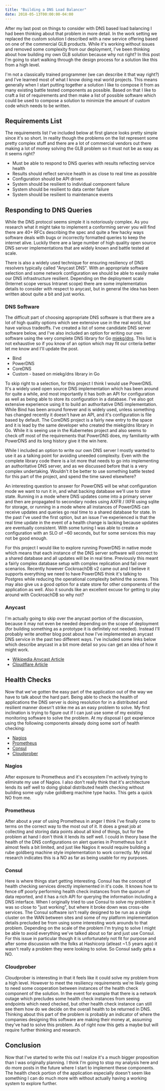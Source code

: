 ```yaml
---
title: "Building a DNS Load Balancer"
date: 2018-05-13T00:00:00-04:00
---
```


After my last post on things to consider with DNS based load balancing I had been thinking about that problem in more detail. In the work setting we replaced the custom solution I described with a new service offering based on one of the commercial GLB products. While it's working without issues and removed some complexity from our deployment, I've been thinking about how building my own GLB solution because why not right? In this post I'm going to start walking through the design process for a solution like this from a high level.

I'm not a classically trained programmer (we can describe it that way right?) and I've learned most of what I know doing real world projects. This means generally when I start putting together a solution I like to compose it from as many existing battle tested components as possible. Based on that I like to craft a list of requirements and then make a list of possible software which could be used to compose a solution to minimize the amount of custom code which needs to be written.

## Requirements List

The requirements list I've included below at first glance looks pretty simple since it's so short. In reality though the problems on the list represent some pretty complex stuff and there are a lot of commercial vendors out there making a lot of money solving the GLB problem so it must not be as easy as it seems right?

* Must be able to respond to DNS queries with results reflecting service health
* Results should reflect service health in as close to real time as possible
* Configuration should be API driven
* System should be resilient to individual component failure
* System should be resilient to data center failure
* System should be resilient to maintenance events

## Responding to DNS Queries

While the DNS protocol seems simple it is notoriously complex. As you research what it might take to implement a conforming server you will find there are 40+ RFCs describing the spec and quite a few hacky ways software deals with bugs or incorrectly formatted queries to keep the internet alive. Luckily there are a large number of high quality open source DNS server implementations that are widely known and battle tested at scale.

There is also a widely used technique for ensuring resiliency of DNS resolvers typically called "Anycast DNS". With an appropriate software selection and some network configuration we should be able to easily make our DNS infrastructure resilient. Depending on the deployment scale (Internet scope versus Intranet scope) there are some implementation details to consider with respect to anycast, but in general the idea has been written about quite a bit and just works.

### DNS Software

 The difficult part of choosing appropriate DNS software is that there are a lot of high quality options which see extensive use in the real world, but have various tradeoffs. I've created a list of some candidate DNS server software below, and I've also included an option for writing our own software using the very complete DNS library for Go [miekg/dns](https://github.com/miekg/dns). This list is not exhaustive so if you know of an option which may fit our criteria better let me know and I'll update the post.

* Bind
* PowerDNS
* CoreDNS
* Custom - based on miekg/dns library in Go

To skip right to a selection, for this project I think I would use PowerDNS. It's a widely used open source DNS implementation which has been around for quite a while, and most importantly it has both an API for configuration as well as being able to store its configuration in a database. I've also got extensive experience using it to build an authoritative DNS implementation. While Bind has been around forever and is widely used, unless something has changed recently it doesn't have an API, and it's configuration is file based by default. The CoreDNS project is a fairly new entry to the space and it is lead by the same developer who created the miekg/dns library in Go. While it is seeing use in the Kubernetes project and also seems to check off most of the requirements that PowerDNS does, my familiarity with PowerDNS and its long history give it the win here.

While I included an option to write our own DNS server I mostly wanted to use it as a talking point for avoiding uneeded complexity. Even with the complete library code there is a lot more that needs to go into implementing an authoritative DNS server, and as we discussed before that is a very complex undertaking. Wouldn't it be better to use something battle tested for this part of the project, and spend the time saved elsewhere?

An interesting question to answer for PowerDNS will be what configuration mode we want to run it in, and what backing database we'll use to store state. Running in a mode where DNS updates come into a primary server and then are propagated to secondary nodes using AXFR / IXFR using sqlite for storage, or running in a mode where all instances of PowerDNS can receive updates and queries go real time to a shared database for state. In the past I've used the first option, but an issue I've experienced is that the real time update in the event of a health change is lacking because updates are eventually consistent. With some tuning I was able to create a configuration with an SLO of ~60 seconds, but for some services this may not be good enough. 

For this project I would like to explore running PowerDNS in native mode which means that each instance of the DNS server software will connect to a shared database and all updates will be in real time. Previously this meant a fairly complex database setup with complex replication and fail over scenarios. Recently however CockroachDB v2 came out and I believe it supports everything we need to have PowerDNS think it's talking to Postgres while reducing the operational complexity behind the scenes. This may also give us a good option for a state store for other components of the application as well. Also it sounds like an excellent excuse for getting to play around with CockroachDB so why not?

### Anycast

I'm actually going to skip over the anycast portion of the discussion, because it may not even be needed depending on the scope of deployment (for building something as a prototype it is definitely not needed). Instead I'll probably write another blog post about how I've implemented an anycast DNS service in the past two different ways. I've included some links below which describe anycast in a bit more detail so you can get an idea of how it might work.

* [Wikipedia Anycast Article](https://en.wikipedia.org/wiki/Anycast)
* [Cloudflare Article](https://www.cloudflare.com/learning/cdn/glossary/anycast-network/)

## Health Checks

Now that we've gotten the easy part of the application out of the way we have to talk about the hard part. Being able to check the health of applications the DNS server is doing resolution for in a distributed and resilient manner doesn't strike me as an easy problem to solve. My first inclination is trying to figure out if I can just use some of my existing monitoring software to solve the problem. At my disposal I got experience using the following components already doing some sort of health checking:

* [Nagios](https://www.nagios.org/)
* [Prometheus](https://prometheus.io/)
* [Consul](https://www.consul.io/)
* [Cloudprober](https://cloudprober.org/)

### Nagios

After exposure to Prometheus and it's ecosystem I'm actively trying to eliminate my use of Nagios. I also don't really think that it's architecture lends its self well to doing global distributed health checking without building some ugly rube goldberg machine type hacks. This gets a quick NO from me.

### Prometheus

After about a year of using Prometheus in anger I think I've finally come to terms on the correct way to the most out of it. It does a great job at collecting and storing data points about all kind of things, but for the problem at hand I don't think it lends its self well. I could in theory base the health of the DNS configurations on alert queries in Prometheus but it almost feels a bit limited, and just like Nagios it would require building a rube goldberg machine style implementation to work correctly. My initial research indicates this is a NO as far as being usable for my purposes.

### Consul

Here is where things start getting interesting. Consul has the concept of health checking services directly implemented in it's code. It knows how to fence off poorly performing health check instances from the quorum of data reported, and it has a rich API for querying the information including a DNS interface. When I originally tried to use Consul to solve my problem it was so close to "just working", but where it broke down was cross-site services. The Consul software isn't really designed to be run as a single cluster on the WAN between sites and some of my platform implementation details precluded be from using some interesting work arounds to that problem. Depending on the scale of the problem I'm trying to solve I might be able to avoid everything we've talked about so far and just use Consul. For this issue in particular though it is unfortunately not fit for purpose and after some discussion with the folks at Hashicorp (atleast ~1.5 years ago) it wasn't really a problem they were looking to solve. So Consul sadly gets a NO.

### Cloudprober

Cloudprober is interesting in that it feels like it could solve my problem from a high level. However to meet the resiliency requirements we're likely going to need some cooperation between instances of the health check component of the solution. In the event for example that there is a network outage which precludes some health check instances from seeing endpoints which need checked, but other health check instance can still see them how do we decide on the overall health to be returned in DNS. Thinking about this part of the problem is probably an indicator of where the companies designing this software are making their money at, assuming they've had to solve this problem. As of right now this gets a maybe but will require further thinking and research.

## Conclusion

Now that I've started to write this out I realize it's a much bigger proposition than I was originally planning. I think I'm going to stop my analysis here and do more posts in the future where I start to implement these components. The health check portion of the application especially doesn't seem like something I can do much more with without actually having a working system to explore further.